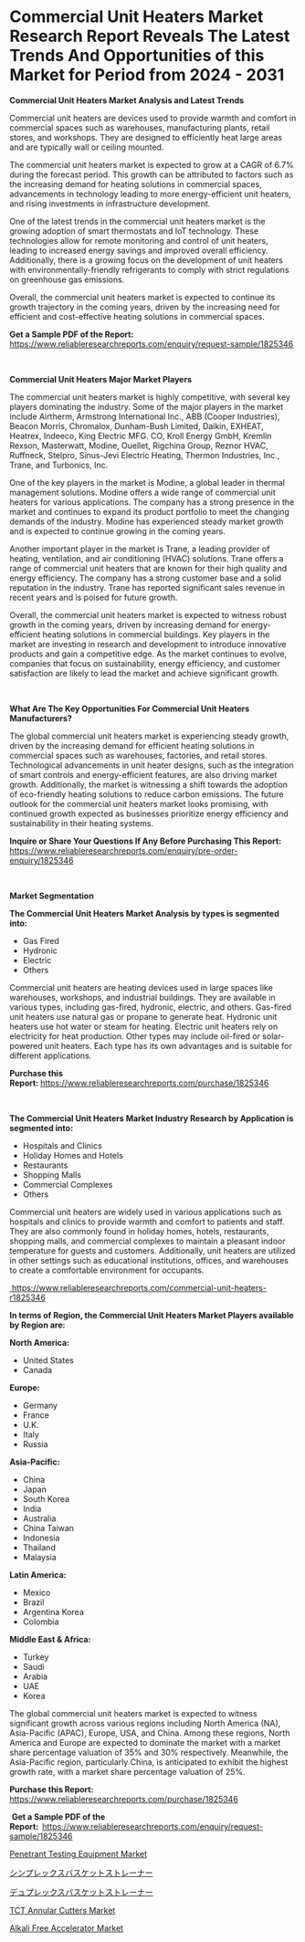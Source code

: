 <p><h1>Commercial Unit Heaters Market Research Report Reveals The Latest Trends And Opportunities of this Market for Period from 2024 - 2031</h1></p><p><strong>Commercial Unit Heaters Market Analysis and Latest Trends</strong></p>
<p><p>Commercial unit heaters are devices used to provide warmth and comfort in commercial spaces such as warehouses, manufacturing plants, retail stores, and workshops. They are designed to efficiently heat large areas and are typically wall or ceiling mounted.</p><p>The commercial unit heaters market is expected to grow at a CAGR of 6.7% during the forecast period. This growth can be attributed to factors such as the increasing demand for heating solutions in commercial spaces, advancements in technology leading to more energy-efficient unit heaters, and rising investments in infrastructure development.</p><p>One of the latest trends in the commercial unit heaters market is the growing adoption of smart thermostats and IoT technology. These technologies allow for remote monitoring and control of unit heaters, leading to increased energy savings and improved overall efficiency. Additionally, there is a growing focus on the development of unit heaters with environmentally-friendly refrigerants to comply with strict regulations on greenhouse gas emissions.</p><p>Overall, the commercial unit heaters market is expected to continue its growth trajectory in the coming years, driven by the increasing need for efficient and cost-effective heating solutions in commercial spaces.</p></p>
<p><strong>Get a Sample PDF of the Report:&nbsp;</strong> <a href="https://www.reliableresearchreports.com/enquiry/request-sample/1825346">https://www.reliableresearchreports.com/enquiry/request-sample/1825346</a></p>
<p>&nbsp;</p>
<p><strong>Commercial Unit Heaters Major Market Players</strong></p>
<p><p>The commercial unit heaters market is highly competitive, with several key players dominating the industry. Some of the major players in the market include Airtherm, Armstrong International Inc., ABB (Cooper Industries), Beacon Morris, Chromalox, Dunham-Bush Limited, Daikin, EXHEAT, Heatrex, Indeeco, King Electric MFG. CO, Kroll Energy GmbH, Kremlin Rexson, Masterwatt, Modine, Ouellet, Rigchina Group, Reznor HVAC, Ruffneck, Stelpro, Sinus-Jevi Electric Heating, Thermon Industries, Inc., Trane, and Turbonics, Inc.</p><p>One of the key players in the market is Modine, a global leader in thermal management solutions. Modine offers a wide range of commercial unit heaters for various applications. The company has a strong presence in the market and continues to expand its product portfolio to meet the changing demands of the industry. Modine has experienced steady market growth and is expected to continue growing in the coming years.</p><p>Another important player in the market is Trane, a leading provider of heating, ventilation, and air conditioning (HVAC) solutions. Trane offers a range of commercial unit heaters that are known for their high quality and energy efficiency. The company has a strong customer base and a solid reputation in the industry. Trane has reported significant sales revenue in recent years and is poised for future growth.</p><p>Overall, the commercial unit heaters market is expected to witness robust growth in the coming years, driven by increasing demand for energy-efficient heating solutions in commercial buildings. Key players in the market are investing in research and development to introduce innovative products and gain a competitive edge. As the market continues to evolve, companies that focus on sustainability, energy efficiency, and customer satisfaction are likely to lead the market and achieve significant growth.</p></p>
<p>&nbsp;</p>
<p><strong>What Are The Key Opportunities For Commercial Unit Heaters Manufacturers?</strong></p>
<p><p>The global commercial unit heaters market is experiencing steady growth, driven by the increasing demand for efficient heating solutions in commercial spaces such as warehouses, factories, and retail stores. Technological advancements in unit heater designs, such as the integration of smart controls and energy-efficient features, are also driving market growth. Additionally, the market is witnessing a shift towards the adoption of eco-friendly heating solutions to reduce carbon emissions. The future outlook for the commercial unit heaters market looks promising, with continued growth expected as businesses prioritize energy efficiency and sustainability in their heating systems.</p></p>
<p><strong>Inquire or Share Your Questions If Any Before Purchasing This Report:</strong> <a href="https://www.reliableresearchreports.com/enquiry/pre-order-enquiry/1825346">https://www.reliableresearchreports.com/enquiry/pre-order-enquiry/1825346</a></p>
<p>&nbsp;</p>
<p><strong>Market Segmentation</strong></p>
<p><strong>The Commercial Unit Heaters Market Analysis by types is segmented into:</strong></p>
<p><ul><li>Gas Fired</li><li>Hydronic</li><li>Electric</li><li>Others</li></ul></p>
<p><p>Commercial unit heaters are heating devices used in large spaces like warehouses, workshops, and industrial buildings. They are available in various types, including gas-fired, hydronic, electric, and others. Gas-fired unit heaters use natural gas or propane to generate heat. Hydronic unit heaters use hot water or steam for heating. Electric unit heaters rely on electricity for heat production. Other types may include oil-fired or solar-powered unit heaters. Each type has its own advantages and is suitable for different applications.</p></p>
<p><strong>Purchase this Report:&nbsp;</strong><a href="https://www.reliableresearchreports.com/purchase/1825346">https://www.reliableresearchreports.com/purchase/1825346</a></p>
<p>&nbsp;</p>
<p><strong>The Commercial Unit Heaters Market Industry Research by Application is segmented into:</strong></p>
<p><ul><li>Hospitals and Clinics</li><li>Holiday Homes and Hotels</li><li>Restaurants</li><li>Shopping Malls</li><li>Commercial Complexes</li><li>Others</li></ul></p>
<p><p>Commercial unit heaters are widely used in various applications such as hospitals and clinics to provide warmth and comfort to patients and staff. They are also commonly found in holiday homes, hotels, restaurants, shopping malls, and commercial complexes to maintain a pleasant indoor temperature for guests and customers. Additionally, unit heaters are utilized in other settings such as educational institutions, offices, and warehouses to create a comfortable environment for occupants.</p></p>
<p><a href="https://www.reliableresearchreports.com/commercial-unit-heaters-r1825346">&nbsp;https://www.reliableresearchreports.com/commercial-unit-heaters-r1825346</a></p>
<p><strong>In terms of Region, the Commercial Unit Heaters Market Players available by Region are:</strong></p>
<p>
    <p> <strong> North America: </strong>
        <ul>
            <li>United States</li>
            <li>Canada</li>
        </ul>
        </p> 
    <p> <strong> Europe: </strong>
        <ul>
            <li>Germany</li>
            <li>France</li>
            <li>U.K.</li>
            <li>Italy</li>
            <li>Russia</li>
        </ul>
        </p> 
    <p> <strong> Asia-Pacific: </strong>
        <ul>
            <li>China</li>
            <li>Japan</li>
            <li>South Korea</li>
            <li>India</li>
            <li>Australia</li>
            <li>China Taiwan</li>
            <li>Indonesia</li>
            <li>Thailand</li>
            <li>Malaysia</li>
        </ul>
        </p> 
    <p> <strong> Latin America: </strong>
        <ul>
            <li>Mexico</li>
            <li>Brazil</li>
            <li>Argentina Korea</li>
            <li>Colombia</li>
        </ul>
        </p> 
    <p> <strong> Middle East & Africa: </strong>
        <ul>
            <li>Turkey</li>
            <li>Saudi</li>
            <li>Arabia</li>
            <li>UAE</li>
            <li>Korea</li>
        </ul>
    </p>
    </p>
<p><p>The global commercial unit heaters market is expected to witness significant growth across various regions including North America (NA), Asia-Pacific (APAC), Europe, USA, and China. Among these regions, North America and Europe are expected to dominate the market with a market share percentage valuation of 35% and 30% respectively. Meanwhile, the Asia-Pacific region, particularly China, is anticipated to exhibit the highest growth rate, with a market share percentage valuation of 25%.</p></p>
<p><strong>Purchase this Report: </strong><a href="https://www.reliableresearchreports.com/purchase/1825346">https://www.reliableresearchreports.com/purchase/1825346</a></p>
<p>&nbsp;<strong>Get a Sample PDF of the Report:&nbsp;&nbsp;</strong><a href="https://www.reliableresearchreports.com/enquiry/request-sample/1825346">https://www.reliableresearchreports.com/enquiry/request-sample/1825346</a></p>
<p><strong></strong></p>
<p><p><a href="https://github.com/shotows/Market-Research-Report-List-2/blob/main/penetrant-testing-equipment-market.md">Penetrant Testing Equipment Market</a></p><p><a href="https://github.com/cbigkbh02719/Market-Research-Report-List-1/blob/main/237242430915.md">シンプレックスバスケットストレーナー</a></p><p><a href="https://github.com/ReganWisoky2023/Market-Research-Report-List-1/blob/main/697671930916.md">デュプレックスバスケットストレーナー</a></p><p><a href="https://github.com/beatblasta/Market-Research-Report-List-2/blob/main/tct-annular-cutters-market.md">TCT Annular Cutters Market</a></p><p><a href="https://issuu.com/reportprime-2/docs/alkali-free-accelerator-market-size-2030.pptx">Alkali Free Accelerator Market</a></p></p>